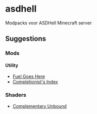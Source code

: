 # asdhell
Modpacks voor ASDHell Minecraft server

## Suggestions

### Mods

#### Utility

- [Fuel Goes Here](https://www.curseforge.com/minecraft/mc-mods/fuelgoeshere)
- [Completionist's Index](https://www.curseforge.com/minecraft/mc-mods/completionists-index)

### Shaders

- [Complementary Unbound](https://www.curseforge.com/minecraft/shaders/complementary-unbound)
